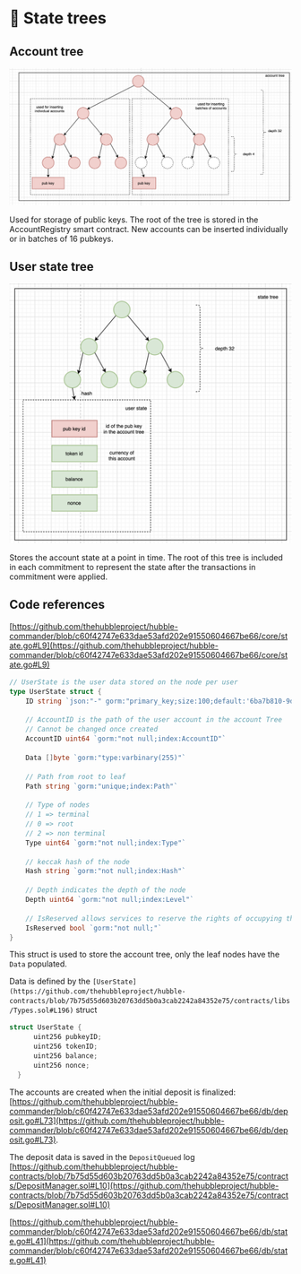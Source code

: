 # 🎄 State trees

## Account tree

![Account tree](account_tree.png)

Used for storage of public keys. The root of the tree is stored in the AccountRegistry smart contract. New accounts can be inserted individually or in batches of 16 pubkeys.

## User state tree

![User state tree](user_state_tree.png)

Stores the account state at a point in time. The root of this tree is included in each commitment to represent the state after the transactions in commitment were applied.

## Code references

[https://github.com/thehubbleproject/hubble-commander/blob/c60f42747e633dae53afd202e91550604667be66/core/state.go#L9](https://github.com/thehubbleproject/hubble-commander/blob/c60f42747e633dae53afd202e91550604667be66/core/state.go#L9)

```go
// UserState is the user data stored on the node per user
type UserState struct {
	ID string `json:"-" gorm:"primary_key;size:100;default:'6ba7b810-9dad-11d1-80b4-00c04fd430c8'"`

	// AccountID is the path of the user account in the account Tree
	// Cannot be changed once created
	AccountID uint64 `gorm:"not null;index:AccountID"`

	Data []byte `gorm:"type:varbinary(255)"`

	// Path from root to leaf
	Path string `gorm:"unique;index:Path"`

	// Type of nodes
	// 1 => terminal
	// 0 => root
	// 2 => non terminal
	Type uint64 `gorm:"not null;index:Type"`

	// keccak hash of the node
	Hash string `gorm:"not null;index:Hash"`

	// Depth indicates the depth of the node
	Depth uint64 `gorm:"not null;index:Level"`

	// IsReserved allows services to reserve the rights of occupying the leaf
	IsReserved bool `gorm:"not null;"`
}
```

This struct is used to store the account tree, only the leaf nodes have the `Data` populated.

Data is defined by the `[UserState](https://github.com/thehubbleproject/hubble-contracts/blob/7b75d55d603b20763dd5b0a3cab2242a84352e75/contracts/libs/Types.sol#L196)` struct

```go
struct UserState {
      uint256 pubkeyID;
      uint256 tokenID;
      uint256 balance;
      uint256 nonce;
  }
```

The accounts are created when the initial deposit is finalized: [https://github.com/thehubbleproject/hubble-commander/blob/c60f42747e633dae53afd202e91550604667be66/db/deposit.go#L73](https://github.com/thehubbleproject/hubble-commander/blob/c60f42747e633dae53afd202e91550604667be66/db/deposit.go#L73).

The deposit data is saved in the `DepositQueued` log [https://github.com/thehubbleproject/hubble-contracts/blob/7b75d55d603b20763dd5b0a3cab2242a84352e75/contracts/DepositManager.sol#L10](https://github.com/thehubbleproject/hubble-contracts/blob/7b75d55d603b20763dd5b0a3cab2242a84352e75/contracts/DepositManager.sol#L10)

 [https://github.com/thehubbleproject/hubble-commander/blob/c60f42747e633dae53afd202e91550604667be66/db/state.go#L41](https://github.com/thehubbleproject/hubble-commander/blob/c60f42747e633dae53afd202e91550604667be66/db/state.go#L41)
